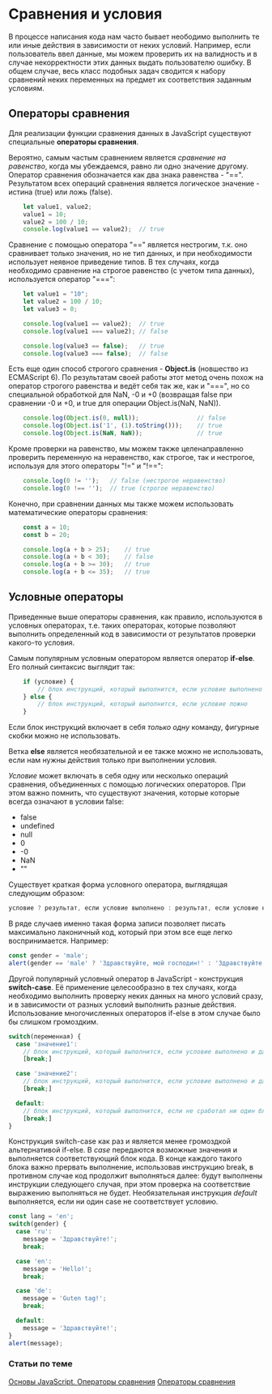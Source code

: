 # Сравнения и условия

В процессе написания кода нам часто бывает неободимо выполнить те или иные действия в зависимости от неких условий. Например, если пользователь ввел данные, мы можем проверить их на валидность и в случае некорректности этих данных выдать пользователю ошибку. В общем случае, весь класс подобных задач сводится к набору сравнений неких переменных на предмет их соответствия заданным условиям.

## Операторы сравнения

Для реализации функции сравнения данных в JavaScript существуют специальные **операторы сравнения**.

Вероятно, самым частым сравнением является *сравнение на равенство*, когда мы убеждаемся, равно ли одно значение другому.
Оператор сравнения обозначается как два знака равенства - "==".
Результатом всех операций сравнения является логическое значение - истина (true) или ложь (false).

```javascript
    let value1, value2;
    value1 = 10;
    value2 = 100 / 10;
    console.log(value1 == value2);  // true
```

Сравнение с помощью оператора "==" является нестрогим, т.к. оно сравнивает только значения, но не тип данных, и при необходимости использует неявное приведение типов. В тех случаях, когда необходимо сравнение на строгое равенство (с учетом типа данных), используется оператор "===":

```javascript
    let value1 = "10";
    let value2 = 100 / 10;
    let value3 = 0;

    console.log(value1 == value2);  // true
    console.log(value1 === value2); // false

    console.log(value3 == false);   // true
    console.log(value3 === false);  // false
```

Есть еще один способ строгого сравнения - **Object.is** (новшество из ECMAScript 6).
По результатам своей работы этот метод очень похож на оператор строгого равенства и ведёт себя так же, как и "===", но со специальной обработкой для NaN, -0 и +0 (возвращая false при сравнении  -0 и +0, и true для операции Object.is(NaN, NaN)).

```javascript
    console.log(Object.is(0, null));                // false
    console.log(Object.is('1', (1).toString()));    // true
    console.log(Object.is(NaN, NaN));               // true
```

Кроме проверки на равенство, мы можем также целенаправленно проверить переменную на неравенство, как строгое, так и нестрогое, используя для этого операторы "!=" и "!==":

```javascript
    console.log(0 != '');   // false (нестрогое неравенство)
    console.log(0 !== '');  // true (строгое неравенство)
```

Конечно, при сравнении данных мы также можем использовать математические операторы сравнения: 

```javascript
    const a = 10;
    const b = 20;

    console.log(a + b > 25);    // true
    console.log(a + b < 30);    // false
    console.log(a + b >= 30);   // true
    console.log(a + b <= 35);   // true
```

## Условные операторы

Приведенные выше операторы сравнения, как правило, используются в условных операторах, т.е. таких операторах, которые позволяют выполнить определенный код в зависимости от результатов проверки какого-то условия.

Самым популярным условным оператором является оператор **if-else**.
Его полный синтаксис выглядит так:

```javascript
    if (условие) {
        // блок инструкций, который выполнится, если условие выполнено
    } else {
        // блок инструкций, который выполнится, если условие ложно
    }
```

Если блок инструкций включает в себя *только одну* команду, фигурные скобки можно не использовать.

Ветка **else** является необязательной и ее также можно не использовать, если нам нужны действия только при выполнении условия.

*Условие* может включать в себя одну или несколько операций сравнения, объединенных с помощью логических операторов. При этом важно помнить, что существуют значения, которые которые всегда означают в условии false:

- false
- undefined
- null
- 0
- -0
- NaN
- ""

Существует краткая форма условного оператора, выглядящая следующим образом:

```javascript
условие ? результат, если условие выполнено : результат, если условие не выполнено
```

В ряде случаев именно такая форма записи позволяет писать максимально лаконичный код, который при этом все еще легко воспринимается. Например:

```javascript
const gender = 'male';
alert(gender == 'male' ? 'Здравствуйте, мой господин!' : 'Здравствуйте, моя госпожа!');
```

Другой популярный условный оператор в JavaScript - конструкция **switch-case**.
Её применение целесообразно в тех случаях, когда необходимо выполнить проверку неких данных на много условий сразу, и в зависимости от разных условий выполнить разные действия. Использование многочисленных операторов if-else в этом случае было бы слишком громоздким.

```javascript
switch(переменная) {
  case 'значение1':
    // блок инструкций, который выполнится, если условие выполнено и данные соответствуют значению 1
    [break;]

  case 'значение2':
    // блок инструкций, который выполнится, если условие выполнено и данные соответствуют значению 2
    [break;]

  default:
    // блок инструкций, который выполнится, если не сработал ни один блок выше
    [break;]
}
```

Конструкция switch-case как раз и является менее громоздкой альтернативой if-else. В *case* передаются возможные значения и выполняется соответствующий блок кода. В конце каждого такого блока важно прервать выполнение, использовав инструкцию break, в противном случае код продолжит выполняться далее: будут выполнены инструкции следующего случая, при этом проверка на соответствие выражению выполняться не будет. 
Необязательная инструкция *default* выполняется, если ни один case не соответствует условию.

```javascript
const lang = 'en';
switch(gender) {
  case 'ru':
    message = 'Здравствуйте!';
    break;

  case 'en':
    message = 'Hello!';
    break;

  case 'de':
    message = 'Guten tag!';
    break;

  default:
    message = 'Здравствуйте!';
}
alert(message);
```

### Статьи по теме

[Основы JavaScript. Операторы сравнения](https://learn.javascript.ru/comparison)
[Операторы сравнения](https://developer.mozilla.org/ru/docs/Web/JavaScript/Equality_comparisons_and_sameness)
